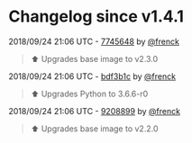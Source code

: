 # Changelog since v1.4.1

2018/09/24 21:06 UTC - [7745648](https://github.com/hassio-addons/addon-appdaemon3/commit/774564875796a9e86a3cac3c56b3ff674f045abc) by [@frenck](https://github.com/frenck)
> :arrow_up: Upgrades base image to v2.3.0 

2018/09/24 21:06 UTC - [bdf3b1c](https://github.com/hassio-addons/addon-appdaemon3/commit/bdf3b1ccb89b5e0a07a367cd81ddf014e8f8dd7e) by [@frenck](https://github.com/frenck)
> :arrow_up: Upgrades Python to 3.6.6-r0 

2018/09/24 21:06 UTC - [9208899](https://github.com/hassio-addons/addon-appdaemon3/commit/9208899636cba2c58f28b842edc6e209eb039715) by [@frenck](https://github.com/frenck)
> :arrow_up: Upgrades base image to v2.2.0 

